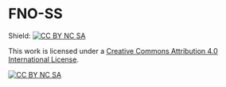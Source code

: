# FNO-SS
Shield: [![CC BY NC SA][cc-by-nc-sa-shield]][cc-by-nc-sa]

This work is licensed under a
[Creative Commons Attribution 4.0 International License][cc-by-nc-sa].

[![CC BY NC SA][cc-by-nc-sa-image]][cc-by-nc-sa]

[cc-by-nc-sa]: http://creativecommons.org/licenses/by-nc-sa/4.0/
[cc-by-nc-sa-image]: https://i.creativecommons.org/l/by-nc-sa/4.0/88x31.png
[cc-by-nc-sa-shield]: https://img.shields.io/badge/License-CC%20BY--NC--SA%204.0-lightgrey.svg
